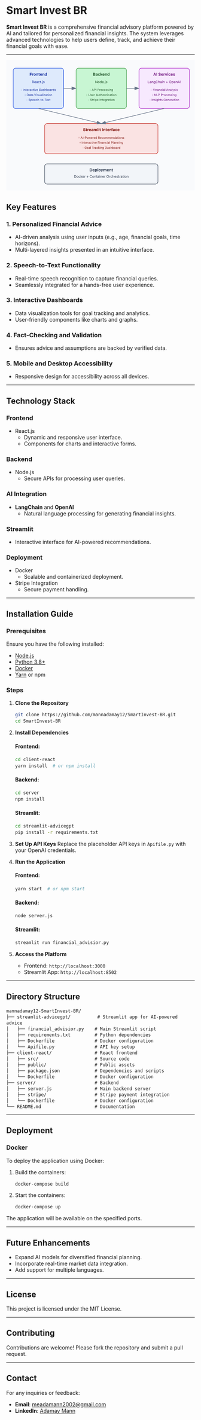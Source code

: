 # Smart Invest BR

**Smart Invest BR** is a comprehensive financial advisory platform powered by AI and tailored for personalized financial insights. The system leverages advanced technologies to help users define, track, and achieve their financial goals with ease.

---
![Architecture Diagram](client-react/public/assets/arch.png)

## Key Features

### 1. **Personalized Financial Advice**
- AI-driven analysis using user inputs (e.g., age, financial goals, time horizons).
- Multi-layered insights presented in an intuitive interface.

### 2. **Speech-to-Text Functionality**
- Real-time speech recognition to capture financial queries.
- Seamlessly integrated for a hands-free user experience.

### 3. **Interactive Dashboards**
- Data visualization tools for goal tracking and analytics.
- User-friendly components like charts and graphs.

### 4. **Fact-Checking and Validation**
- Ensures advice and assumptions are backed by verified data.

### 5. **Mobile and Desktop Accessibility**
- Responsive design for accessibility across all devices.

---

## Technology Stack

### **Frontend**
- React.js
  - Dynamic and responsive user interface.
  - Components for charts and interactive forms.

### **Backend**
- Node.js
  - Secure APIs for processing user queries.

### **AI Integration**
- **LangChain** and **OpenAI**
  - Natural language processing for generating financial insights.

### **Streamlit**
- Interactive interface for AI-powered recommendations.

### **Deployment**
- Docker
  - Scalable and containerized deployment.
- Stripe Integration
  - Secure payment handling.

---

## Installation Guide

### Prerequisites
Ensure you have the following installed:
- [Node.js](https://nodejs.org/)
- [Python 3.8+](https://www.python.org/)
- [Docker](https://www.docker.com/)
- [Yarn](https://yarnpkg.com/) or npm

### Steps
1. **Clone the Repository**
   ```bash
   git clone https://github.com/mannadamay12/SmartInvest-BR.git
   cd SmartInvest-BR
   ```

2. **Install Dependencies**
   #### Frontend:
   ```bash
   cd client-react
   yarn install  # or npm install
   ```
   #### Backend:
   ```bash
   cd server
   npm install
   ```
   #### Streamlit:
   ```bash
   cd streamlit-advicegpt
   pip install -r requirements.txt
   ```

3. **Set Up API Keys**
   Replace the placeholder API keys in `Apifile.py` with your OpenAI credentials.

4. **Run the Application**
   #### Frontend:
   ```bash
   yarn start  # or npm start
   ```
   #### Backend:
   ```bash
   node server.js
   ```
   #### Streamlit:
   ```bash
   streamlit run financial_advisior.py
   ```

5. **Access the Platform**
   - Frontend: `http://localhost:3000`
   - Streamlit App: `http://localhost:8502`

---

## Directory Structure

```plaintext
mannadamay12-SmartInvest-BR/
├── streamlit-advicegpt/          # Streamlit app for AI-powered advice
│   ├── financial_advisior.py    # Main Streamlit script
│   ├── requirements.txt         # Python dependencies
│   ├── Dockerfile               # Docker configuration
│   └── Apifile.py               # API key setup
├── client-react/                # React frontend
│   ├── src/                     # Source code
│   ├── public/                  # Public assets
│   ├── package.json             # Dependencies and scripts
│   └── Dockerfile               # Docker configuration
├── server/                      # Backend
│   ├── server.js                # Main backend server
│   ├── stripe/                  # Stripe payment integration
│   └── Dockerfile               # Docker configuration
└── README.md                    # Documentation
```

---

## Deployment

### Docker
To deploy the application using Docker:
1. Build the containers:
   ```bash
   docker-compose build
   ```
2. Start the containers:
   ```bash
   docker-compose up
   ```

The application will be available on the specified ports.

---

## Future Enhancements
- Expand AI models for diversified financial planning.
- Incorporate real-time market data integration.
- Add support for multiple languages.

---

## License
This project is licensed under the MIT License.

---

## Contributing
Contributions are welcome! Please fork the repository and submit a pull request.

---

## Contact
For any inquiries or feedback:
- **Email**: meadamann2002@gmail.com
- **LinkedIn**: [Adamay Mann](https://www.linkedin.com/in/adamaymann7/)
